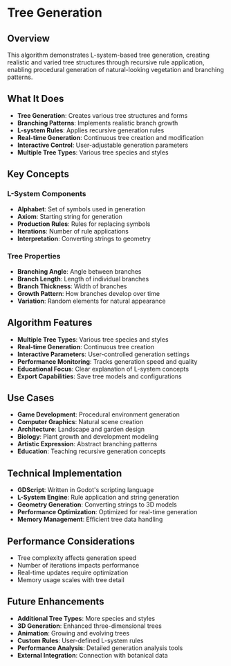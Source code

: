 # Tree Generation

## Overview
This algorithm demonstrates L-system-based tree generation, creating realistic and varied tree structures through recursive rule application, enabling procedural generation of natural-looking vegetation and branching patterns.

## What It Does
- **Tree Generation**: Creates various tree structures and forms
- **Branching Patterns**: Implements realistic branch growth
- **L-system Rules**: Applies recursive generation rules
- **Real-time Generation**: Continuous tree creation and modification
- **Interactive Control**: User-adjustable generation parameters
- **Multiple Tree Types**: Various tree species and styles

## Key Concepts

### L-System Components
- **Alphabet**: Set of symbols used in generation
- **Axiom**: Starting string for generation
- **Production Rules**: Rules for replacing symbols
- **Iterations**: Number of rule applications
- **Interpretation**: Converting strings to geometry

### Tree Properties
- **Branching Angle**: Angle between branches
- **Branch Length**: Length of individual branches
- **Branch Thickness**: Width of branches
- **Growth Pattern**: How branches develop over time
- **Variation**: Random elements for natural appearance

## Algorithm Features
- **Multiple Tree Types**: Various tree species and styles
- **Real-time Generation**: Continuous tree creation
- **Interactive Parameters**: User-controlled generation settings
- **Performance Monitoring**: Tracks generation speed and quality
- **Educational Focus**: Clear explanation of L-system concepts
- **Export Capabilities**: Save tree models and configurations

## Use Cases
- **Game Development**: Procedural environment generation
- **Computer Graphics**: Natural scene creation
- **Architecture**: Landscape and garden design
- **Biology**: Plant growth and development modeling
- **Artistic Expression**: Abstract branching patterns
- **Education**: Teaching recursive generation concepts

## Technical Implementation
- **GDScript**: Written in Godot's scripting language
- **L-System Engine**: Rule application and string generation
- **Geometry Generation**: Converting strings to 3D models
- **Performance Optimization**: Optimized for real-time generation
- **Memory Management**: Efficient tree data handling

## Performance Considerations
- Tree complexity affects generation speed
- Number of iterations impacts performance
- Real-time updates require optimization
- Memory usage scales with tree detail

## Future Enhancements
- **Additional Tree Types**: More species and styles
- **3D Generation**: Enhanced three-dimensional trees
- **Animation**: Growing and evolving trees
- **Custom Rules**: User-defined L-system rules
- **Performance Analysis**: Detailed generation analysis tools
- **External Integration**: Connection with botanical data
